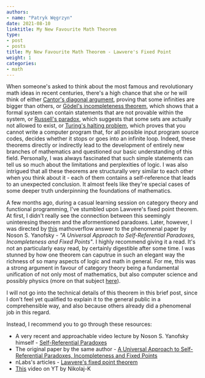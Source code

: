 ```yaml
---
authors:
- name: "Patryk Węgrzyn"
date: 2021-08-10
linktitle: My New Favourite Math Theorem
type:
- post 
- posts
title: My New Favourite Math Theorem - Lawvere's Fixed Point
weight: 1
categories:
- math
---
```


When someone's asked to think about the most famous and revolutionary math ideas in recent centuries, there's a high chance that she or he will think of either [Cantor's diagonal argument](https://en.wikipedia.org/wiki/Cantor%27s_diagonal_argument), proving that some infinities are bigger than others, or [Gödel's incompleteness theorem](https://en.wikipedia.org/wiki/G%C3%B6del%27s_incompleteness_theorems), which shows that a formal system can contain statements that are not provable within the system, or [Russell's paradox](https://en.wikipedia.org/wiki/Russell%27s_paradox), which suggests that some sets are actually not allowed to exist, or [Turing's halting problem](https://en.wikipedia.org/wiki/Halting_problem), which proves that you cannot write a computer program that, for all possible input program source codes, decides whether it stops or goes into an infinite loop. Indeed, these theorems directly or indirectly lead to the development of entirely new branches of mathematics and questioned our basic understanding of this field. Personally, I was always fascinated that such simple statements can tell us so much about the limitations and perplexities of logic. I was also intrigued that all these theorems are structurally very similar to each other when you think about it - each of them contains a self-reference that leads to an unexpected conclusion. It almost feels like they're special cases of some deeper truth underpinning the foundations of mathematics.

A few months ago, during a casual learning session on category theory and functional programming, I've stumbled upon Lawvere's fixed point theorem. At first, I didn't really see the connection between this seemingly uninteresing theorem and the aformentioned paradoxes. Later, however, I was directed by [this](https://mathoverflow.net/questions/39626/is-there-a-general-setting-for-self-reference) mathoverflow answer to the phenomenal paper by Noson S. Yanofsky - *"A Universal Approach to Self-Referential Paradoxes, Incompleteness and Fixed Points"*. I highly recommend giving it a read. It's not an particularly easy read, by certainly digestible after some time. I was stunned by how one theorem can caputrue in such an elegant way the richness of so many aspects of logic and math in general. For me, this was a strong argument in favour of category theory being a fundamental unification of not only most of mathematics, but also computer science and possibly physics (more on that subject [here](https://math.berkeley.edu/~erabin/The%20Categorical%20Language%20of%20Physics.pdf)).

I will not go into the technical details of this theorem in this brief post, since I don't feel yet qualified to explain it to the general public in a comprehensible way, and also because others already did a phenomenal job in this regard.

Instead, I recommend you to go through these resources:

* A very recent and approachable video lecture by Noson S. Yanofsky himself - [Self-Referential Paradoxes](https://www.youtube.com/watch?v=RuzePhMPBxw)
* The original paper by the same author - [A Universal Approach to Self-Referential Paradoxes, Incompleteness and Fixed Points](https://arxiv.org/abs/math/0305282)
* nLabs's articles - [Lawvere's fixed point theorem](https://ncatlab.org/nlab/show/Lawvere's+fixed+point+theorem)
* [This](https://www.youtube.com/watch?v=rHsuesTdFLM) video on YT by Nikolaj-K
  